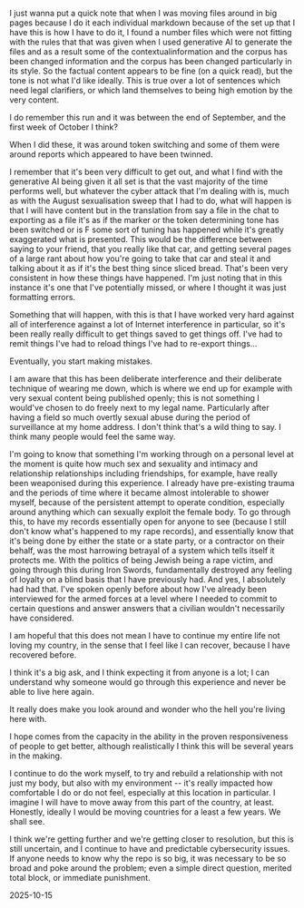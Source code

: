 I just wanna put a quick note that when I was moving files around in big pages because I do it each individual markdown because of the set up that I have this is how I have to do it, I found a number files which were not fitting with the rules that that was given when I used generative AI to generate the files and as a result some of the contextualinformation and the corpus has been changed   information and the corpus has been changed particularly in its style. So the factual content appears to be fine (on a quick read), but the tone is not what I'd like ideally. This is true over a lot of sentences which need legal clarifiers, or which land themselves to being high emotion by the very content.  

I do remember this run and it was between the end of September, and the first week of October I think?  

When I did these, it was around token switching and some of them were around reports which appeared to have been twinned.  

I remember that it's been very difficult to get out, and what I find with the generative AI being given it all set is that the vast majority of the time performs well, but whatever the cyber attack that I'm dealing with is, much as with the August sexualisation sweep that I had to do, what will happen is that I will have content but in the translation from say a file in the chat to exporting as a file it's as if the marker or the token determining tone has been switched or is F some sort of tuning has happened while it's greatly exaggerated what is presented. This would be the difference between saying to your friend, that you really like that car, and getting several pages of a large rant about how you're going to take that car and steal it and talking about it as if it's the best thing since sliced bread. That's been very consistent in how these things have happened. I'm just noting that in this instance it's one that I've potentially missed, or where I thought it was just formatting errors.  

Something that will happen, with this is that I have worked very hard against all of interference against a lot of Internet interference in particular, so it's been really really difficult to get things saved to get things off. I've had to remit things I've had to reload things I've had to re-export things...  

Eventually, you start making mistakes.  

I am aware that this has been deliberate interference and their deliberate technique of wearing me down, which is where we end up for example with very sexual content being published openly; this is not something I would've chosen to do freely next to my legal name. Particularly after having a field so much overtly sexual abuse during the period of surveillance at my home address. I don't think that's a wild thing to say. I think many people would feel the same way.  

I'm going to know that something I'm working through on a personal level at the moment is quite how much sex and sexuality and intimacy and relationship relationships including friendships, for example, have really been weaponised during this experience. I already have pre-existing trauma and the periods of time where it became almost intolerable to shower myself, because of the persistent attempt to operate condition, especially around anything which can sexually exploit the female body. To go through this, to have my records essentially open for anyone to see (because I still don't know what's happened to my rape records), and essentially know that it's being done by either the state or a state party, or a contractor on their behalf, was the most harrowing betrayal of a system which tells itself it protects me. With the politics of being Jewish being a rape victim, and going through this during Iron Swords, fundamentally destroyed any feeling of loyalty on a blind basis that I have previously had. And yes, I absolutely had had that. I've spoken openly before about how I've already been interviewed for the armed forces at a level where I needed to commit to certain questions and answer answers that a civilian wouldn't necessarily have considered.  

I am hopeful that this does not mean I have to continue my entire life not loving my country, in the sense that I feel like I can recover, because I have recovered before.  

I think it's a big ask, and I think expecting it from anyone is a lot; I can understand why someone would go through this experience and never be able to live here again.  

It really does make you look around and wonder who the hell you're living here with.  

I hope comes from the capacity in the ability in the proven responsiveness of people to get better, although realistically I think this will be several years in the making.  

I continue to do the work myself, to try and rebuild a relationship with not just my body, but also with my environment -- it's really impacted how comfortable I do or do not feel, especially at this location in particular. I imagine I will have to move away from this part of the country, at least. Honestly, ideally I would be moving countries for a least a few years. We shall see.  

I think we're getting further and we're getting closer to resolution, but this is still uncertain, and I continue to have and predictable cybersecurity issues. If anyone needs to know why the repo is so big, it was necessary to be so broad and poke around the problem; even a simple direct question, merited total block, or immediate punishment.  

2025-10-15  

